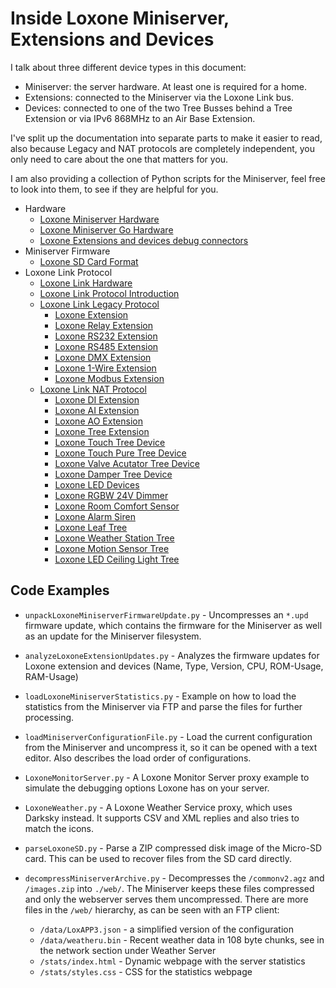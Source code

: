 # Inside Loxone Miniserver, Extensions and Devices

I talk about three different device types in this document:

  - Miniserver: the server hardware. At least one is required for a home.
  - Extensions: connected to the Miniserver via the Loxone Link bus.
  - Devices: connected to one of the two Tree Busses behind a Tree Extension or via IPv6 868MHz to an Air Base Extension.

I've split up the documentation into separate parts to make it easier to read, also because Legacy and NAT protocols are completely independent, you only need to care about the one that matters for you.

I am also providing a collection of Python scripts for the Miniserver, feel free to look into them, to see if they are helpful for you.

- Hardware
    - [Loxone Miniserver Hardware](LoxoneMiniserverHardware.md)
    - [Loxone Miniserver Go Hardware](LoxoneMiniserverGoHardware.md)
    - [Loxone Extensions and devices debug connectors](LoxoneDebugConnectors.md)
- Miniserver Firmware
    - [Loxone SD Card Format](LoxoneSDCardFormat.md)
- Loxone Link Protocol
    - [Loxone Link Hardware](LoxoneLinkHardware.md)
    - [Loxone Link Protocol Introduction](LoxoneLinkProtocolIntro.md)
    - [Loxone Link Legacy Protocol](./Legacy/LoxoneLinkLegacyProtocol.md)
        - [Loxone Extension](./Legacy/LoxoneLinkLegacyExtension.md)
        - [Loxone Relay Extension](./Legacy/LoxoneLinkLegacyExtensionRelay.md)
        - [Loxone RS232 Extension](./Legacy/LoxoneLinkLegacyExtensionRS232.md)
        - [Loxone RS485 Extension](./Legacy/LoxoneLinkLegacyExtensionRS485.md)
        - [Loxone DMX Extension](./Legacy/LoxoneLinkLegacyExtensionDMX.md)
        - [Loxone 1-Wire Extension](./Legacy/LoxoneLinkLegacyExtension1Wire.md)
        - [Loxone Modbus Extension](./Legacy/LoxoneLinkLegacyExtensionModbus.md)
    - [Loxone Link NAT Protocol](./NAT/LoxoneLinkNATProtocol.md)
        - [Loxone DI Extension](./NAT/LoxoneLinkNATExtensionDI.md)
        - [Loxone AI Extension](./NAT/LoxoneLinkNATExtensionAI.md)
        - [Loxone AO Extension](./NAT/LoxoneLinkNATExtensionAO.md)
        - [Loxone Tree Extension](./NAT/LoxoneLinkNATTreeExtension.md)
        - [Loxone Touch Tree Device](./NAT/LoxoneLinkNATTreeTouch.md)
        - [Loxone Touch Pure Tree Device](./NAT/LoxoneLinkNATTreeTouchPure.md)
        - [Loxone Valve Acutator Tree Device](./NAT/LoxoneLinkNATTreeValveActuator.md)
        - [Loxone Damper Tree Device](./NAT/LoxoneLinkNATTreeDamper.md)
        - [Loxone LED Devices](./NAT/LoxoneLinkNATLED.md)
        - [Loxone RGBW 24V Dimmer](./NAT/LoxoneLinkNATTreeRGBW24VDimmer.md)
        - [Loxone Room Comfort Sensor](./NAT/LoxoneLinkNATTreeRoomComfortSensor.md)
        - [Loxone Alarm Siren](./NAT/LoxoneLinkNATTreeAlarmSiren.md)
        - [Loxone Leaf Tree](./NAT/LoxoneLinkNATTreeLeaf.md)
        - [Loxone Weather Station Tree](./NAT/LoxoneLinkNATTreeWeatherStation.md)
        - [Loxone Motion Sensor Tree](./NAT/LoxoneLinkNATTreeMotionSensor.md)
        - [Loxone LED Ceiling Light Tree](./NAT/LoxoneLinkNATTreeLEDCeilingLight.md)

## Code Examples

- `unpackLoxoneMiniserverFirmwareUpdate.py` - Uncompresses an `*.upd` firmware update, which contains the firmware for the Miniserver as well as an update for the Miniserver filesystem.
- `analyzeLoxoneExtensionUpdates.py` - Analyzes the firmware updates for Loxone extension and devices (Name, Type, Version, CPU, ROM-Usage, RAM-Usage)
- `loadLoxoneMiniserverStatistics.py` - Example on how to load the statistics from the Miniserver via FTP and parse the files for further processing.
- `loadMiniserverConfigurationFile.py` - Load the current configuration from the Miniserver and uncompress it, so it can be opened with a text editor. Also describes the load order of configurations.
- `LoxoneMonitorServer.py` - A Loxone Monitor Server proxy example to simulate the debugging options Loxone has on your server.
- `LoxoneWeather.py` - A Loxone Weather Service proxy, which uses Darksky instead. It supports CSV and XML replies and also tries to match the icons.
- `parseLoxoneSD.py` - Parse a ZIP compressed disk image of the Micro-SD card. This can be used to recover files from the SD card directly.
- `decompressMiniserverArchive.py` - Decompresses the `/commonv2.agz` and `/images.zip` into `./web/`. The Miniserver keeps these files compressed and only the webserver serves them uncompressed. There are more files in the `/web/` hierarchy, as can be seen with an FTP client:

    - `/data/LoxAPP3.json` - a simplified version of the configuration
    - `/data/weatheru.bin` - Recent weather data in 108 byte chunks, see in the network section under Weather Server
    - `/stats/index.html` - Dynamic webpage with the server statistics
    - `/stats/styles.css` - CSS for the statistics webpage
